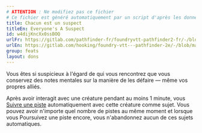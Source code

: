```yaml
---
# ATTENTION : Ne modifiez pas ce fichier
# Ce fichier est généré automatiquement par un script d'après les données du module Foundry VTT officiel et de sa traduction
title: Chacun est un suspect
titleEn: Everyone's A Suspect
id: w4dijKncXx0ssBOQ
urlFr: https://gitlab.com/pathfinder-fr/foundryvtt-pathfinder2-fr/-/blob/master/data/feats/w4dijKncXx0ssBOQ.htm
urlEn: https://gitlab.com/hooking/foundry-vtt---pathfinder-2e/-/blob/master/packs/data/feats.db/everyone-s-a-suspect.json
group: feats
layout: dons
---
```

Vous êtes si suspicieux à l'égard de qui vous rencontrez que vous conservez des notes mentales sur la manière de les défaire — même vos propres alliés.

Après avoir interagit avec une créature pendant au moins 1 minute, vous [Suivre une piste](../actions/suivre-une-piste.md) automatiquement avec cette créature comme sujet. Vous pouvez avoir n'importe quel nombre de pistes au même moment et lorsque vous Poursuivez une piste encore, vous n'abandonnez aucun de ces sujets automatiques.


